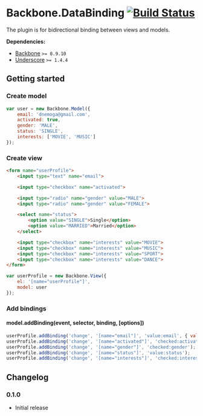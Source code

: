 [lnk]: https://travis-ci.org/DreamTheater/Backbone.DataBinding
[img]: https://secure.travis-ci.org/DreamTheater/Backbone.DataBinding.png

# Backbone.DataBinding [![Build Status][img]][lnk]
The plugin is for bidirectional binding between views and models.

**Dependencies:**

  - [Backbone](https://github.com/documentcloud/backbone) `>= 0.9.10`
  - [Underscore](https://github.com/documentcloud/underscore) `>= 1.4.4`

## Getting started
### Create model
```js
var user = new Backbone.Model({
    email: 'dnemoga@gmail.com',
    activated: true,
    gender: 'MALE',
    status: 'SINGLE',
    interests: ['MOVIE', 'MUSIC']
});
```

### Create view
```html
<form name="userProfile">
    <input type="text" name="email">

    <input type="checkbox" name="activated">

    <input type="radio" name="gender" value="MALE">
    <input type="radio" name="gender" value="FEMALE">

    <select name="status">
        <option value="SINGLE">Single</option>
        <option value="MARRIED">Married</option>
    </select>

    <input type="checkbox" name="interests" value="MOVIE">
    <input type="checkbox" name="interests" value="MUSIC">
    <input type="checkbox" name="interests" value="SPORT">
    <input type="checkbox" name="interests" value="DANCE">
</form>
```

```js
var userProfile = new Backbone.View({
    el: '[name="userProfile"]',
    model: user
});
```

### Add bindings
#### model.addBinding(event, selector, binding, [options])
```js
userProfile.addBinding('change', '[name="email"]', 'value:email', { validate: true });
userProfile.addBinding('change', '[name="activated"]', 'checked:activated');
userProfile.addBinding('change', '[name="gender"]', 'checked:gender');
userProfile.addBinding('change', '[name="status"]', 'value:status');
userProfile.addBinding('change', '[name="interests"]', 'checked:interests');
```

## Changelog
### 0.1.0
  - Initial release
